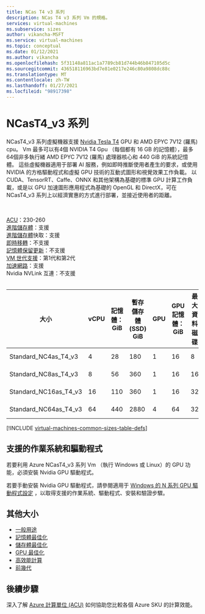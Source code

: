 ```yaml
---
title: NCas T4 v3 系列
description: NCas T4 v3 系列 Vm 的規格。
services: virtual-machines
ms.subservice: sizes
author: vikancha-MSFT
ms.service: virtual-machines
ms.topic: conceptual
ms.date: 01/12/2021
ms.author: vikancha
ms.openlocfilehash: 5f31148a811ac1a7789cb81d744b46b847105d5c
ms.sourcegitcommit: 436518116963bd7e81e0217e246c80a9808dc88c
ms.translationtype: MT
ms.contentlocale: zh-TW
ms.lasthandoff: 01/27/2021
ms.locfileid: "98917398"
---
```

# <a name="ncast4_v3-series"></a>NCasT4_v3 系列 

NCasT4_v3 系列虛擬機器支援 [Nvidia Tesla T4](https://www.nvidia.com/en-us/data-center/tesla-t4/) GPU 和 AMD EPYC 7V12 (羅馬) cpu。 Vm 最多可以有4個 NVIDIA T4 Gpu （每個都有 16 GB 的記憶體），最多64個非多執行緒 AMD EPYC 7V12 (羅馬) 處理器核心和 440 GiB 的系統記憶體。 這些虛擬機器適用于部署 AI 服務，例如即時推斷使用者產生的要求，或使用 NVIDIA 的方格驅動程式和虛擬 GPU 技術的互動式圖形和視覺效果工作負載。 以 CUDA、TensorRT、Caffe、ONNX 和其他架構為基礎的標準 GPU 計算工作負載，或是以 GPU 加速圖形應用程式為基礎的 OpenGL 和 DirectX，可在 NCasT4_v3 系列上以經濟實惠的方式進行部署，並接近使用者的距離。

<br>

[ACU](acu.md)：230-260<br>
[進階儲存體](premium-storage-performance.md)：支援<br>
[進階儲存體](premium-storage-performance.md)快取：支援<br>
[即時移轉](maintenance-and-updates.md)：不支援<br>
[記憶體保留更新](maintenance-and-updates.md)：不支援<br>
[VM 世代支援](generation-2.md)：第1代和第2代<br>
[加速網路](../virtual-network/create-vm-accelerated-networking-cli.md)：支援<br>
Nvidia NVLink 互連：不支援<br>
<br>

| 大小 | vCPU | 記憶體：GiB | 暫存儲存體 (SSD) GiB | GPU | GPU 記憶體：GiB | 最大資料磁碟 | 最大 NIC/預期的網路頻寬 (Mbps) |
| --- | --- | --- | --- | --- | --- | --- | --- |
| Standard_NC4as_T4_v3 |4 |28 |180 | 1 | 16 | 8 | 2 / 8000 |
| Standard_NC8as_T4_v3 |8 |56 |360 | 1 | 16 | 16 | 4 / 8000  |
| Standard_NC16as_T4_v3 |16 |110 |360 | 1 | 16 | 32 | 8 / 8000  |
| Standard_NC64as_T4_v3 |64 |440 |2880 | 4 | 64 | 32 | 8 / 32000  |


[!INCLUDE [virtual-machines-common-sizes-table-defs](../../includes/virtual-machines-common-sizes-table-defs.md)]

## <a name="supported-operating-systems-and-drivers"></a>支援的作業系統和驅動程式

若要利用 Azure NCasT4_v3 系列 Vm （執行 Windows 或 Linux）的 GPU 功能，必須安裝 Nvidia GPU 驅動程式。

若要手動安裝 Nvidia GPU 驅動程式，請參閱適用于 [Windows 的 N 系列 GPU 驅動程式設定](./windows/n-series-driver-setup.md) ，以取得支援的作業系統、驅動程式、安裝和驗證步驟。

## <a name="other-sizes"></a>其他大小

- [一般用途](sizes-general.md)
- [記憶體最佳化](sizes-memory.md)
- [儲存體最佳化](sizes-storage.md)
- [GPU 最佳化](sizes-gpu.md)
- [高效能計算](sizes-hpc.md)
- [前幾代](sizes-previous-gen.md)

## <a name="next-steps"></a>後續步驟

深入了解 [Azure 計算單位 (ACU)](acu.md) 如何協助您比較各個 Azure SKU 的計算效能。
